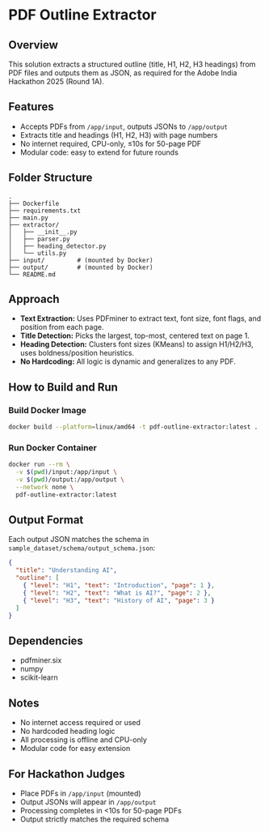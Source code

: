 # PDF Outline Extractor

## Overview
This solution extracts a structured outline (title, H1, H2, H3 headings) from PDF files and outputs them as JSON, as required for the Adobe India Hackathon 2025 (Round 1A).

## Features
- Accepts PDFs from `/app/input`, outputs JSONs to `/app/output`
- Extracts title and headings (H1, H2, H3) with page numbers
- No internet required, CPU-only, ≤10s for 50-page PDF
- Modular code: easy to extend for future rounds

## Folder Structure
```
.
├── Dockerfile
├── requirements.txt
├── main.py
├── extractor/
│   ├── __init__.py
│   ├── parser.py
│   ├── heading_detector.py
│   └── utils.py
├── input/         # (mounted by Docker)
├── output/        # (mounted by Docker)
└── README.md
```

## Approach
- **Text Extraction:** Uses PDFminer to extract text, font size, font flags, and position from each page.
- **Title Detection:** Picks the largest, top-most, centered text on page 1.
- **Heading Detection:** Clusters font sizes (KMeans) to assign H1/H2/H3, uses boldness/position heuristics.
- **No Hardcoding:** All logic is dynamic and generalizes to any PDF.

## How to Build and Run
### Build Docker Image
```bash
docker build --platform=linux/amd64 -t pdf-outline-extractor:latest .
```
### Run Docker Container
```bash
docker run --rm \
  -v $(pwd)/input:/app/input \
  -v $(pwd)/output:/app/output \
  --network none \
  pdf-outline-extractor:latest
```

## Output Format
Each output JSON matches the schema in `sample_dataset/schema/output_schema.json`:
```json
{
  "title": "Understanding AI",
  "outline": [
    { "level": "H1", "text": "Introduction", "page": 1 },
    { "level": "H2", "text": "What is AI?", "page": 2 },
    { "level": "H3", "text": "History of AI", "page": 3 }
  ]
}
```

## Dependencies
- pdfminer.six
- numpy
- scikit-learn

## Notes
- No internet access required or used
- No hardcoded heading logic
- All processing is offline and CPU-only
- Modular code for easy extension

## For Hackathon Judges
- Place PDFs in `/app/input` (mounted)
- Output JSONs will appear in `/app/output`
- Processing completes in <10s for 50-page PDFs
- Output strictly matches the required schema 
